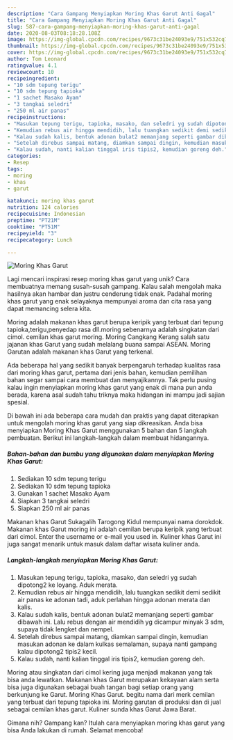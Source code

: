```yaml
---
description: "Cara Gampang Menyiapkan Moring Khas Garut Anti Gagal"
title: "Cara Gampang Menyiapkan Moring Khas Garut Anti Gagal"
slug: 587-cara-gampang-menyiapkan-moring-khas-garut-anti-gagal
date: 2020-08-03T08:18:28.108Z
image: https://img-global.cpcdn.com/recipes/9673c31be24093e9/751x532cq70/moring-khas-garut-foto-resep-utama.jpg
thumbnail: https://img-global.cpcdn.com/recipes/9673c31be24093e9/751x532cq70/moring-khas-garut-foto-resep-utama.jpg
cover: https://img-global.cpcdn.com/recipes/9673c31be24093e9/751x532cq70/moring-khas-garut-foto-resep-utama.jpg
author: Tom Leonard
ratingvalue: 4.1
reviewcount: 10
recipeingredient:
- "10 sdm tepung terigu"
- "10 sdm tepung tapioka"
- "1 sachet Masako Ayam"
- "3 tangkai seledri"
- "250 ml air panas"
recipeinstructions:
- "Masukan tepung terigu, tapioka, masako, dan seledri yg sudah dipotong2 ke loyang. Aduk merata."
- "Kemudian rebus air hingga mendidih, lalu tuangkan sedikit demi sedikit air panas ke adonan tadi, aduk perlahan hingga adonan merata dan kalis."
- "Kalau sudah kalis, bentuk adonan bulat2 memanjang seperti gambar dibawah ini. Lalu rebus dengan air mendidih yg dicampur minyak 3 sdm, supaya tidak lengket dan nempel."
- "Setelah direbus sampai matang, diamkan sampai dingin, kemudian masukan adonan ke dalam kulkas semalaman, supaya nanti gampang kalau dipotong2 tipis2 kecil."
- "Kalau sudah, nanti kalian tinggal iris tipis2, kemudian goreng deh."
categories:
- Resep
tags:
- moring
- khas
- garut

katakunci: moring khas garut 
nutrition: 124 calories
recipecuisine: Indonesian
preptime: "PT21M"
cooktime: "PT51M"
recipeyield: "3"
recipecategory: Lunch

---
```



![Moring Khas Garut](https://img-global.cpcdn.com/recipes/9673c31be24093e9/751x532cq70/moring-khas-garut-foto-resep-utama.jpg)

Lagi mencari inspirasi resep moring khas garut yang unik? Cara membuatnya memang susah-susah gampang. Kalau salah mengolah maka hasilnya akan hambar dan justru cenderung tidak enak. Padahal moring khas garut yang enak selayaknya mempunyai aroma dan cita rasa yang dapat memancing selera kita.

Moring adalah makanan khas garut berupa keripik yang terbuat dari tepung tapioka,terigu,penyedap rasa dll.moring sebenarnya adalah singkatan dari cimol. cemilan khas garut moring. Moring Cangkang Kerang salah satu jajanan khas Garut yang sudah melalang buana sampai ASEAN. Moring Garutan adalah makanan khas Garut yang terkenal.

Ada beberapa hal yang sedikit banyak berpengaruh terhadap kualitas rasa dari moring khas garut, pertama dari jenis bahan, kemudian pemilihan bahan segar sampai cara membuat dan menyajikannya. Tak perlu pusing kalau ingin menyiapkan moring khas garut yang enak di mana pun anda berada, karena asal sudah tahu triknya maka hidangan ini mampu jadi sajian spesial.


Di bawah ini ada beberapa cara mudah dan praktis yang dapat diterapkan untuk mengolah moring khas garut yang siap dikreasikan. Anda bisa menyiapkan Moring Khas Garut menggunakan 5 bahan dan 5 langkah pembuatan. Berikut ini langkah-langkah dalam membuat hidangannya.

<!--inarticleads1-->

##### Bahan-bahan dan bumbu yang digunakan dalam menyiapkan Moring Khas Garut:

1. Sediakan 10 sdm tepung terigu
1. Sediakan 10 sdm tepung tapioka
1. Gunakan 1 sachet Masako Ayam
1. Siapkan 3 tangkai seledri
1. Siapkan 250 ml air panas


Makanan khas Garut Sukagalih Tarogong Kidul mempunyai nama dorokdok. Makanan khas Garut moring ini adalah cemilan berupa keripik yang terbuat dari cimol. Enter the username or e-mail you used in. Kuliner khas Garut ini juga sangat menarik untuk masuk dalam daftar wisata kuliner anda. 

<!--inarticleads2-->

##### Langkah-langkah menyiapkan Moring Khas Garut:

1. Masukan tepung terigu, tapioka, masako, dan seledri yg sudah dipotong2 ke loyang. Aduk merata.
1. Kemudian rebus air hingga mendidih, lalu tuangkan sedikit demi sedikit air panas ke adonan tadi, aduk perlahan hingga adonan merata dan kalis.
1. Kalau sudah kalis, bentuk adonan bulat2 memanjang seperti gambar dibawah ini. Lalu rebus dengan air mendidih yg dicampur minyak 3 sdm, supaya tidak lengket dan nempel.
1. Setelah direbus sampai matang, diamkan sampai dingin, kemudian masukan adonan ke dalam kulkas semalaman, supaya nanti gampang kalau dipotong2 tipis2 kecil.
1. Kalau sudah, nanti kalian tinggal iris tipis2, kemudian goreng deh.


Moring atau singkatan dari cimol kering juga menjadi makanan yang tak bisa anda lewatkan. Makanan khas Garut merupakan kekayaan alam serta bisa juga digunakan sebagai buah tangan bagi setiap orang yang berkunjung ke Garut. Moring Khas Garut. begitu nama dari merk cemilan yang terbuat dari tepung tapioka ini. Moring garutan di produksi dan di jual sebagai cemilan khas garut. Kuliner sunda khas Garut Jawa Barat. 

Gimana nih? Gampang kan? Itulah cara menyiapkan moring khas garut yang bisa Anda lakukan di rumah. Selamat mencoba!
